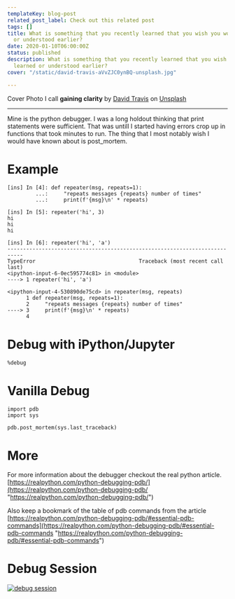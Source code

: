 ```yaml
---
templateKey: blog-post
related_post_label: Check out this related post
tags: []
title: What is something that you recently learned that you wish you would have learned
  or understood earlier?
date: 2020-01-10T06:00:00Z
status: published
description: What is something that you recently learned that you wish you would have
  learned or understood earlier?
cover: "/static/david-travis-aVvZJC0ynBQ-unsplash.jpg"

---
```

Cover Photo I call **gaining clarity** by [David Travis](https://unsplash.com/@dtravisphd?utm_source=unsplash&utm_medium=referral&utm_content=creditCopyText) on [Unsplash](https://unsplash.com/s/photos/clarity?utm_source=unsplash&utm_medium=referral&utm_content=creditCopyText)

***

Mine is the python debugger. I was a long holdout thinking that print statements were sufficient. That was untill I started having errors crop up in functions that took minutes to run. The thing that I most notably wish I would have known about is post_mortem.

# Example

    [ins] In [4]: def repeater(msg, repeats=1):
             ...:     "repeats messages {repeats} number of times"
             ...:     print(f'{msg}\n' * repeats)

    [ins] In [5]: repeater('hi', 3)
    hi
    hi
    hi

    [ins] In [6]: repeater('hi', 'a')
    ---------------------------------------------------------------------------
    TypeError                                 Traceback (most recent call last)
    <ipython-input-6-0ec595774c81> in <module>
    ----> 1 repeater('hi', 'a')

    <ipython-input-4-530890de75cd> in repeater(msg, repeats)
          1 def repeater(msg, repeats=1):
          2     "repeats messages {repeats} number of times"
    ----> 3     print(f'{msg}\n' * repeats)
          4

# Debug with iPython/Jupyter

    %debug

# Vanilla Debug

    import pdb
    import sys

    pdb.post_mortem(sys.last_traceback)

# More

For more information about the debugger checkout the real python article. [https://realpython.com/python-debugging-pdb/](https://realpython.com/python-debugging-pdb/ "https://realpython.com/python-debugging-pdb/")

Also keep a bookmark of the table of pdb commands from the article [https://realpython.com/python-debugging-pdb/#essential-pdb-commands](https://realpython.com/python-debugging-pdb/#essential-pdb-commands "https://realpython.com/python-debugging-pdb/#essential-pdb-commands")

# Debug Session

[![debug session](https://res.cloudinary.com/practicaldev/image/fetch/s--ShQ3NN06--/c_limit%2Cf_auto%2Cfl_progressive%2Cq_auto%2Cw_880/https://thepracticaldev.s3.amazonaws.com/i/1tnri6wdwimwk7i83cvg.png)](https://res.cloudinary.com/practicaldev/image/fetch/s--ShQ3NN06--/c_limit%2Cf_auto%2Cfl_progressive%2Cq_auto%2Cw_880/https://thepracticaldev.s3.amazonaws.com/i/1tnri6wdwimwk7i83cvg.png)
